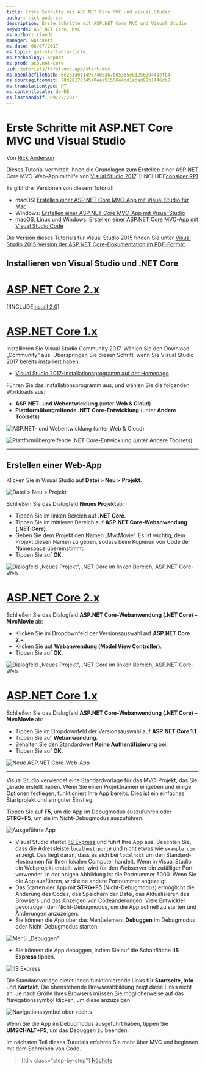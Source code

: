 ```yaml
---
title: Erste Schritte mit ASP.NET Core MVC und Visual Studio
author: rick-anderson
description: Erste Schritte mit ASP.NET Core MVC und Visual Studio
keywords: ASP.NET Core, MVC
ms.author: riande
manager: wpickett
ms.date: 08/07/2017
ms.topic: get-started-article
ms.technology: aspnet
ms.prod: asp.net-core
uid: tutorials/first-mvc-app/start-mvc
ms.openlocfilehash: 6e233a0114967405a67b05365e0125620441efb4
ms.sourcegitcommit: 78d28178345a0eea91556e4cd1adad98b1446db8
ms.translationtype: HT
ms.contentlocale: de-DE
ms.lasthandoff: 09/22/2017
---
```

# <a name="getting-started-with-aspnet-core-mvc-and-visual-studio"></a>Erste Schritte mit ASP.NET Core MVC und Visual Studio

Von [Rick Anderson](https://twitter.com/RickAndMSFT)

Dieses Tutorial vermittelt Ihnen die Grundlagen zum Erstellen einer ASP.NET Core MVC-Web-App mithilfe von [Visual Studio 2017](https://www.visualstudio.com/). [!INCLUDE[consider RP](../../includes/razor.md)]

Es gibt drei Versionen von diesem Tutorial:

* macOS: [Erstellen einer ASP.NET Core MVC-App mit Visual Studio für Mac](xref:tutorials/first-mvc-app-mac/start-mvc)
* Windows: [Erstellen einer ASP.NET Core MVC-App mit Visual Studio](xref:tutorials/first-mvc-app/start-mvc)
* macOS, Linux und Windows: [Erstellen einer ASP.NET Core MVC-App mit Visual Studio Code](xref:tutorials/first-mvc-app-xplat/start-mvc)

Die Version dieses Tutorials für Visual Studio 2015 finden Sie unter [Visual Studio 2015-Version der ASP.NET Core-Dokumentation im PDF-Format](https://github.com/aspnet/Docs/blob/master/aspnetcore/common/_static/aspnet-core-project-json.pdf).

## <a name="install-visual-studio-and-net-core"></a>Installieren von Visual Studio und .NET Core

# <a name="aspnet-core-2xtabaspnetcore2x"></a>[ASP.NET Core 2.x](#tab/aspnetcore2x)

[!INCLUDE[install 2.0](../../includes/install2.0.md)]

# <a name="aspnet-core-1xtabaspnetcore1x"></a>[ASP.NET Core 1.x](#tab/aspnetcore1x)

Installieren Sie Visual Studio Community 2017. Wählen Sie den Download „Community“ aus. Überspringen Sie diesen Schritt, wenn Sie Visual Studio 2017 bereits installiert haben.

* [Visual Studio 2017-Installationsprogramm auf der Homepage](https://www.visualstudio.com/)

Führen Sie das Installationsprogramm aus, und wählen Sie die folgenden Workloads aus:

* **ASP.NET- und Webentwicklung** (unter **Web & Cloud**)
* **Plattformübergreifende .NET Core-Entwicklung** (unter **Andere Toolsets**)

![**ASP.NET- und Webentwicklung** (unter **Web & Cloud**)](start-mvc/_static/web_workload.png)

![**Plattformübergreifende .NET Core-Entwicklung** (unter **Andere Toolsets**)](start-mvc/_static/x_plat_wl.png)

---

## <a name="create-a-web-app"></a>Erstellen einer Web-App

Klicken Sie in Visual Studio auf **Datei > Neu > Projekt**.

![Datei > Neu > Projekt](start-mvc/_static/alt_new_project.png)

Schließen Sie das Dialogfeld **Neues Projekt**ab:

* Tippen Sie im linken Bereich auf **.NET Core**.
* Tippen Sie im mittleren Bereich auf **ASP.NET Core-Webanwendung (.NET Core)**.
* Geben Sie dem Projekt den Namen „MvcMovie“. Es ist wichtig, dem Projekt diesen Namen zu geben, sodass beim Kopieren von Code der Namespace übereinstimmt.
* Tippen Sie auf **OK**.

![Dialogfeld „Neues Projekt“, .NET Core im linken Bereich, ASP.NET Core-Web ](start-mvc/_static/new_project2.png)


# <a name="aspnet-core-2xtabaspnetcore2x"></a>[ASP.NET Core 2.x](#tab/aspnetcore2x)

Schließen Sie das Dialogfeld **ASP.NET Core-Webanwendung (.NET Core) – MvcMovie** ab:

* Klicken Sie im Dropdownfeld der Versionsauswahl auf **ASP.NET Core 2.–**.
* Klicken Sie auf **Webanwendung (Model View Controller)**.
* Tippen Sie auf **OK**.

![Dialogfeld „Neues Projekt“, .NET Core im linken Bereich, ASP.NET Core-Web ](start-mvc/_static/new_project22.png)

# <a name="aspnet-core-1xtabaspnetcore1x"></a>[ASP.NET Core 1.x](#tab/aspnetcore1x)

Schließen Sie das Dialogfeld **ASP.NET Core-Webanwendung (.NET Core) – MvcMovie** ab:

* Tippen Sie im Dropdownfeld der Versionsauswahl auf **ASP.NET Core 1.1**.
* Tippen Sie auf **Webanwendung**.
* Behalten Sie den Standardwert **Keine Authentifizierung** bei.
* Tippen Sie auf **OK**.

![Neue ASP.NET Core-Web-App](start-mvc/_static/p3.png)

---

Visual Studio verwendet eine Standardvorlage für das MVC-Projekt, das Sie gerade erstellt haben. Wenn Sie einen Projektnamen eingeben und einige Optionen festlegen, funktioniert Ihre App bereits. Dies ist ein einfaches Startprojekt und ein guter Einstieg.

Tippen Sie auf **F5**, um die App im Debugmodus auszuführen oder **STRG+F5**, um sie im Nicht-Debugmodus auszuführen.
<!-- These images are also used by uid: tutorials/first-mvc-app-xplat/start-mvc -->
![Ausgeführte App](start-mvc/_static/1.png)

* Visual Studio startet [IIS Express](https://docs.microsoft.com/iis/extensions/introduction-to-iis-express/iis-express-overview) und führt Ihre App aus. Beachten Sie, dass die Adressleiste `localhost:port#` und nicht etwas wie `example.com` anzeigt. Das liegt daran, dass es sich bei `localhost` um den Standard-Hostnamen für Ihren lokalen Computer handelt. Wenn in Visual Studio ein Webprojekt erstellt wird, wird für den Webserver ein zufälliger Port verwendet. In der obigen Abbildung ist die Portnummer 5000. Wenn Sie die App ausführen, wird eine andere Portnummer angezeigt.
* Das Starten der App mit **STRG+F5** (Nicht-Debugmodus) ermöglicht die Änderung des Codes, das Speichern der Datei, das Aktualisieren des Browsers und das Anzeigen von Codeänderungen. Viele Entwickler bevorzugen den Nicht-Debugmodus, um die App schnell zu starten und Änderungen anzuzeigen.
* Sie können die App über das Menüelement **Debuggen** im Debugmodus oder Nicht-Debugmodus starten:

![Menü „Debuggen“](start-mvc/_static/debug_menu.png)

* Sie können die App debuggen, indem Sie auf die Schaltfläche **IIS Express** tippen.

![IIS Express](start-mvc/_static/iis_express.png)

Die Standardvorlage bietet Ihnen funktionierende Links für **Startseite, Info** und **Kontakt**. Die obenstehende Browserabbildung zeigt diese Links nicht an. Je nach Größe Ihres Browsers müssen Sie möglicherweise auf das Navigationssymbol klicken, um diese anzuzeigen.

![Navigationssymbol oben rechts](start-mvc/_static/2.png)

Wenn Sie die App im Debugmodus ausgeführt haben, tippen Sie **UMSCHALT+F5**, um das Debuggen zu beenden.

Im nächsten Teil dieses Tutorials erfahren Sie mehr über MVC und beginnen mit dem Schreiben von Code.

>[!div class="step-by-step"]
[Nächste](adding-controller.md)  
